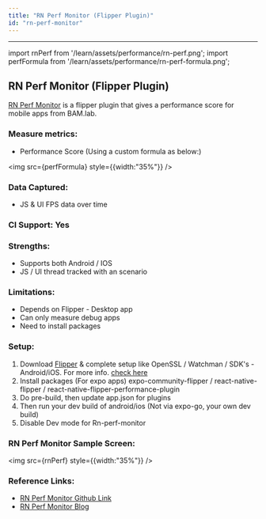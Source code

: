 ```yaml
---
title: "RN Perf Monitor (Flipper Plugin)"
id: "rn-perf-monitor"
---
```

---
import rnPerf from '/learn/assets/performance/rn-perf.png';
import perfFormula from '/learn/assets/performance/rn-perf-formula.png';

## RN Perf Monitor (Flipper Plugin)

[RN Perf Monitor](https://github.com/bamlab/react-native-flipper-performance-monitor) is a flipper plugin that gives a performance score for mobile apps from BAM.lab.

### Measure metrics:

* Performance Score (Using a custom formula as below:)

<img src={perfFormula} style={{width:"35%"}} />

### Data Captured:

* JS & UI FPS data over time

### CI Support: Yes

### Strengths:

* Supports both Android / IOS
* JS / UI thread tracked with an scenario

### Limitations:

* Depends on Flipper - Desktop app
* Can only measure debug apps
* Need to install packages

### Setup:

1. Download [Flipper](https://fbflipper.com/) & complete setup like OpenSSL / Watchman / SDK's - Android/iOS. For more info. [check here](https://docs.wavemaker.com/learn/react-native/flipper)
2. Install packages (For expo apps) expo-community-flipper / react-native-flipper / react-native-flipper-performance-plugin
3. Do pre-build, then update app.json for plugins
4. Then run your dev build of android/ios (Not via expo-go, your own dev build)
5. Disable Dev mode for Rn-perf-monitor

### RN Perf Monitor Sample Screen:

<img src={rnPerf} style={{width:"35%"}} />

### Reference Links:

* [RN Perf Monitor Github Link](https://github.com/bamlab/react-native-flipper-performance-monitor)
* [RN Perf Monitor Blog](https://www.bam.tech/article/measuring-and-improving-performance-on-a-react-native-app)
